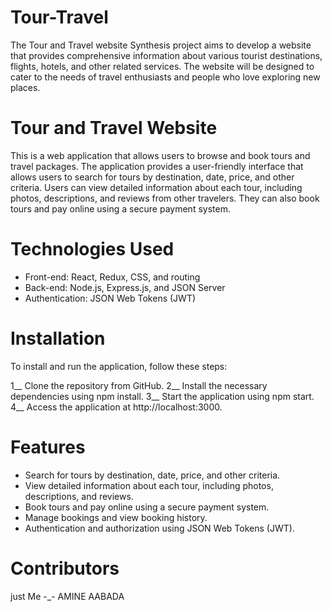 # Tour-Travel
The Tour and Travel website Synthesis project aims to develop a website that provides comprehensive information about various tourist destinations, flights, hotels, and other related services. The website will be designed to cater to the needs of travel enthusiasts and people who love exploring new places.
# Tour and Travel Website
This is a web application that allows users to browse and book tours and travel packages. The application provides a user-friendly interface that allows users to search for tours by destination, date, price, and other criteria. Users can view detailed information about each tour, including photos, descriptions, and reviews from other travelers. They can also book tours and pay online using a secure payment system.
# Technologies Used
* Front-end: React, Redux, CSS, and routing
* Back-end: Node.js, Express.js, and JSON Server
* Authentication: JSON Web Tokens (JWT)

# Installation
 To install and run the application, follow these steps:

1__ Clone the repository from GitHub.
2__ Install the necessary dependencies using npm install.
3__ Start the application using npm start.
4__ Access the application at http://localhost:3000.


# Features
* Search for tours by destination, date, price, and other criteria.
* View detailed information about each tour, including photos, descriptions, and reviews.
* Book tours and pay online using a secure payment system.
* Manage bookings and view booking history.
* Authentication and authorization using JSON Web Tokens (JWT).

# Contributors
just Me -_- 
AMINE AABADA 
